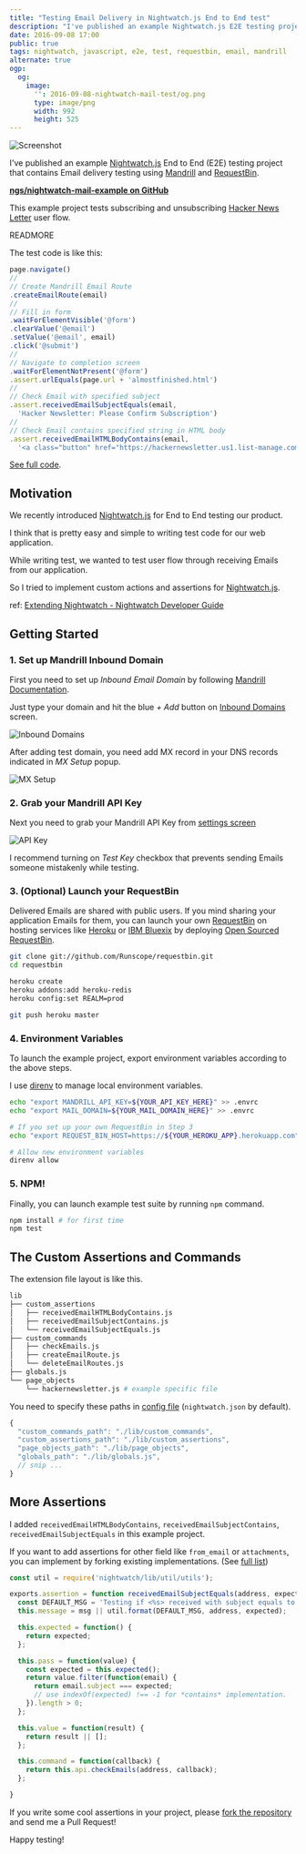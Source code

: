 ```yaml
---
title: "Testing Email Delivery in Nightwatch.js End to End test"
description: "I've published an example Nightwatch.js E2E testing project that contains Email delivery testing using Mandrill and RequestBin."
date: 2016-09-08 17:00
public: true
tags: nightwatch, javascript, e2e, test, requestbin, email, mandrill
alternate: true
ogp:
  og:
    image:
      '': 2016-09-08-nightwatch-mail-test/og.png
      type: image/png
      width: 992
      height: 525
---
```


![Screenshot](2016-09-08-nightwatch-mail-test/screen.gif)

I've published an example [Nightwatch.js] End to End (E2E) testing project that contains Email delivery testing using [Mandrill] and [RequestBin].

**[ngs/nightwatch-mail-example on GitHub]**

This example project tests subscribing and unsubscribing [Hacker News Letter] user flow.

READMORE

The test code is like this:

```js
page.navigate()
//
// Create Mandrill Email Route
.createEmailRoute(email)
//
// Fill in form
.waitForElementVisible('@form')
.clearValue('@email')
.setValue('@email', email)
.click('@submit')
//
// Navigate to completion screen
.waitForElementNotPresent('@form')
.assert.urlEquals(page.url + 'almostfinished.html')
//
// Check Email with specified subject
.assert.receivedEmailSubjectEquals(email,
  'Hacker Newsletter: Please Confirm Subscription')
//
// Check Email contains specified string in HTML body
.assert.receivedEmailHTMLBodyContains(email,
  '<a class="button" href="https://hackernewsletter.us1.list-manage.com/subscribe/confirm?u=')
```

[See full code](https://github.com/ngs/nightwatch-mail-example/blob/master/tests/hackernewsletter.js).

## Motivation

We recently introduced [Nightwatch.js] for End to End testing our product.

I think that is pretty easy and simple to writing test code for our web application.

While writing test, we wanted to test user flow through receiving Emails from our application.

So I tried to implement custom actions and assertions for [Nightwatch.js].

ref: [Extending Nightwatch - Nightwatch Developer Guide](http://nightwatchjs.org/guide#extending)

## Getting Started

### 1. Set up Mandrill Inbound Domain

First you need to set up *Inbound Email Domain* by following [Mandrill Documentation].

Just type your domain and hit the blue _+ Add_ button on [Inbound Domains] screen.

![Inbound Domains](2016-09-08-nightwatch-mail-test/inbound-domains.png)

After adding test domain, you need add MX record in your DNS records indicated in _MX Setup_ popup.

![MX Setup](2016-09-08-nightwatch-mail-test/mx-setup.png)

### 2. Grab your Mandrill API Key

Next you need to grab your Mandrill API Key from [settings screen]

![API Key](2016-09-08-nightwatch-mail-test/api-key.png)

I recommend turning on _Test Key_ checkbox that prevents sending Emails someone mistakenly while testing.

### 3. (Optional) Launch your RequestBin

Delivered Emails are shared with public users. If you mind sharing your application Emails for them, you can launch your own [RequestBin] on hosting services like [Heroku] or [IBM Bluexix] by deploying [Open Sourced RequestBin].

```sh
git clone git://github.com/Runscope/requestbin.git
cd requestbin

heroku create
heroku addons:add heroku-redis
heroku config:set REALM=prod

git push heroku master
```

### 4. Environment Variables

To launch the example project, export environment variables according to the above steps.

I use [direnv] to manage local environment variables.

```sh
echo "export MANDRILL_API_KEY=${YOUR_API_KEY_HERE}" >> .envrc
echo "export MAIL_DOMAIN=${YOUR_MAIL_DOMAIN_HERE}" >> .envrc

# If you set up your own RequestBin in Step 3
echo "export REQUEST_BIN_HOST=https://${YOUR_HEROKU_APP}.herokuapp.com" >> .envrc

# Allow new environment variables
direnv allow
```

### 5. NPM!

Finally, you can launch example test suite by running `npm` command.

```sh
npm install # for first time
npm test
```

## The Custom Assertions and Commands

The extension file layout is like this.

```sh
lib
├── custom_assertions
│   ├── receivedEmailHTMLBodyContains.js
│   ├── receivedEmailSubjectContains.js
│   └── receivedEmailSubjectEquals.js
├── custom_commands
│   ├── checkEmails.js
│   ├── createEmailRoute.js
│   └── deleteEmailRoutes.js
├── globals.js
└── page_objects
    └── hackernewsletter.js # example specific file
```

You need to specify these paths in [config file] (`nightwatch.json` by default).

```js
{
  "custom_commands_path": "./lib/custom_commands",
  "custom_assertions_path": "./lib/custom_assertions",
  "page_objects_path": "./lib/page_objects",
  "globals_path": "./lib/globals.js",
  // snip ...
}
```

## More Assertions

I added `receivedEmailHTMLBodyContains`, `receivedEmailSubjectContains`, `receivedEmailSubjectEquals` in this example project.

If you want to add assertions for other field like `from_email` or `attachments`, you can implement by forking existing implementations. (See [full list])

```js
const util = require('nightwatch/lib/util/utils');

exports.assertion = function receivedEmailSubjectEquals(address, expected, msg) {
  const DEFAULT_MSG = 'Testing if <%s> received with subject equals to "%s".';
  this.message = msg || util.format(DEFAULT_MSG, address, expected);

  this.expected = function() {
    return expected;
  };

  this.pass = function(value) {
    const expected = this.expected();
    return value.filter(function(email) {
      return email.subject === expected;
      // use indexOf(expected) !== -1 for *contains* implementation.
    }).length > 0;
  };

  this.value = function(result) {
    return result || [];
  };

  this.command = function(callback) {
    return this.api.checkEmails(address, callback);
  };

}
```

If you write some cool assertions in your project, please [fork the repository] and send me a Pull Request!

Happy testing!

[Nightwatch.js]: http://nightwatchjs.org/
[ngs/nightwatch-mail-example on GitHub]: https://github.com/ngs/nightwatch-mail-example
[Hacker News Letter]: http://www.hackernewsletter.com/
[Mandrill]: https://mandrillapp.com/
[RequestBin]: http://requestb.in/
[Mandrill Documentation]: https://mandrill.zendesk.com/hc/en-us/articles/205583197-Inbound-Email-Processing-Overview#set-up-an-inbound-domain
[Inbound Domains]: https://mandrillapp.com/inbound
[settings screen]: https://mandrillapp.com/settings/index
[Heroku]: https://www.heroku.com/
[IBM Bluexix]: http://www.ibm.com/cloud-computing/bluemix/
[Open Sourced RequestBin]: https://github.com/Runscope/requestbin
[direnv]: http://direnv.net/
[config file]: http://nightwatchjs.org/guide#settings-file
[full list]: https://mandrill.zendesk.com/hc/en-us/articles/205583197-Inbound-Email-Processing-Overview#inbound-events-format
[fork the repository]: https://github.com/ngs/nightwatch-mail-example/fork
